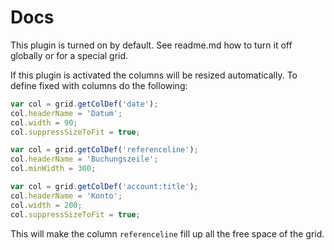 # Docs

This plugin is turned on by default. See readme.md how to turn it off globally or for a special grid.

If this plugin is activated the columns will be resized automatically. To define fixed with columns do the following:

```js
var col = grid.getColDef('date');
col.headerName = 'Datum';
col.width = 90;
col.suppressSizeToFit = true;

var col = grid.getColDef('referenceline');
col.headerName = 'Buchungszeile';
col.minWidth = 300;

var col = grid.getColDef('account:title');
col.headerName = 'Konto';
col.width = 200;
col.suppressSizeToFit = true;
```

This will make the column `referenceline` fill up all the free space of the grid.